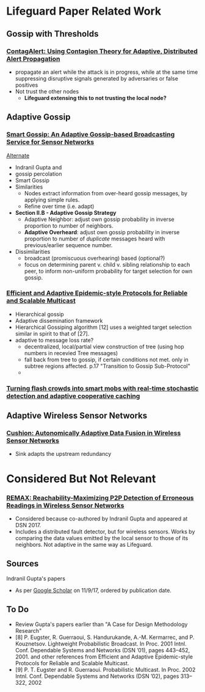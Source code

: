 # Lifeguard Paper Related Work

## Gossip with Thresholds

### [ContagAlert: Using Contagion Theory for Adaptive, Distributed Alert Propagation](https://www.ideals.illinois.edu/bitstream/handle/2142/11071/ContagAlert%20Using%20Contagion%20Theory%20for%20Adaptive,%20Distributed%20Alert%20Propagation.pdf?sequence=2)

* propagate an alert while the attack is in progress,
while at the same time suppressing disruptive signals generated
by adversaries or false positives
* Not trust the other nodes
  * **Lifeguard extensing this to not trusting the local node?**

## Adaptive Gossip

### [Smart Gossip: An Adaptive Gossip-based Broadcasting Service for Sensor Networks](https://pdfs.semanticscholar.org/bd94/8c1688fb4cbc37370b2331625f0dd9d7e39b.pdf)
[Alternate](https://www.ideals.illinois.edu/bitstream/handle/2142/11189/Smart%20Gossip%20Infusing%20Adaptivity%20into%20Gossiping%20Protocols%20for%20Sensor%20Networks.pdf?sequence=2&origin=publication_detail)

* Indranil Gupta and 
* gossip percolation
* Smart Gossip
* Similarities
  * Nodes extract information from over-heard gossip messages, by applying simple rules.
  * Refine over time (i.e. adapt)
* **Section II.B - Adaptive Gossip Strategy**
  * Adaptive Neighbor: adjust own gossip probability in inverse proportion to number of neighbors.
  * **Adaptive Overheard**: adjust own gossip probability in inverse proportion to number of *duplicate* messages heard with previous/earlier sequence number.
* Dissimilarities
  * broadcast (promiscuous overhearing) based (optional?)
  * focus on determining parent v. child v. sibling relationship to each peer, to inform non-uniform probability for target selection for own gossip.
	
### [Efficient and Adaptive Epidemic-style Protocols for Reliable and Scalable Multicast](https://people.maths.bris.ac.uk/~maajg/indranil-tpds.pdf)

* Hierarchical gossip
* Adaptive dissemination framework
* Hierarchical Gossiping algorithm [12] uses a weighted target selection similar in
spirit to that of [27]. 
* adaptive to message loss rate?
  *  decentralized, local/partial view construction of tree (using hop numbers in recevied Tree messages)
  *  fall back from tree to gossip, if certain conditions not met. only in subtree regions affected. p.17 "Transition to Gossip Sub-Protocol"
  *  


### [Turning flash crowds into smart mobs with real-time stochastic detection and adaptive cooperative caching](https://www.ideals.illinois.edu/bitstream/handle/2142/10979/Turning%20Flash%20Crowds%20into%20Smart%20Mobs%20with%20Real-Time%20Stochastic%20Detection%20and%20Adaptive%20Cooperative%20Caching.pdf?sequence=2&isAllowed=y)

## Adaptive Wireless Sensor Networks

### [Cushion: Autonomically Adaptive Data Fusion in Wireless Sensor Networks](https://www.ideals.illinois.edu/bitstream/handle/2142/11094/Cushion%20Autonomically%20Adaptive%20Data%20Fusion%20in%20Wireless%20Sensor%20Networks.pdf?sequence=2&isAllowed=y)
* Sink adapts the upstream redundancy


# Considered But Not Relevant

### [REMAX: Reachability-Maximizing P2P Detection of Erroneous Readings in Wireless Sensor Networks](https://www.perform.illinois.edu/Papers/USAN_papers/16BAD01.pdf)
* Considered because co-authored by Indranil Gupta and appeared at DSN 2017.
* Includes a distributed fault detector, but for wireless sensors. Works by comparing the data values emitted by the local sensor to those of its neighbors. Not adaptive in the same way as Lifeguard.


## Sources

Indranil Gupta's papers

* As per [Google Scholar](https://scholar.google.com/citations?hl=en&user=Waaj7a8AAAAJ&view_op=list_works&sortby=pubdate) on 11/9/17, ordered by publication date.

## To Do
* Review Gupta's papers earlier than "A Case for Design Methodology Research"
* [8] P. Eugster, R. Guerraoui, S. Handurukande, A.-M. Kermarrec, and P. Kouznetsov. Lightweight Probabilistic Broadcast.
In Proc. 2001 Intnl. Conf. Dependable Systems and Networks (DSN ’01), pages 443–452, 2001. and other references from Efficient and Adaptive Epidemic-style Protocols for
Reliable and Scalable Multicast.
* [9] P. T. Eugster and R. Guerraoui. Probabilistic Multicast. In Proc. 2002 Intnl. Conf. Dependable Systems and Networks
(DSN ’02), pages 313–322, 2002
